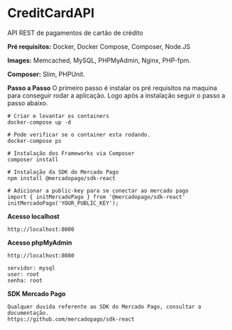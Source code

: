 # CreditCardAPI
API REST de pagamentos de cartão de crédito

**Pré requisitos:** Docker, Docker Compose, Composer, Node.JS

**Images:** Memcached, MySQL, PHPMyAdmin, Nginx, PHP-fpm.

**Composer:** Slim, PHPUnit.

**Passo a Passo**
O primeiro passo é instalar os pré requisitos na maquina para conseguir rodar a aplicação. Logo após a instalação seguir o passo a passo abaixo.

```
# Criar e levantar os containers
docker-compose up -d

# Pode verificar se o container esta rodando.
docker-compose ps

# Instalação dos Frameworks via Composer
composer install

# Instalação da SDK do Mercado Pago
npm install @mercadopago/sdk-react

# Adicionar a public-key para se conectar ao mercado pago
import { initMercadoPago } from '@mercadopago/sdk-react'
initMercadoPago('YOUR_PUBLIC_KEY');
```

**Acesso localhost**
```
http://localhost:8000
```

**Acesso phpMyAdmin**
```
http://localhost:8080

servidor: mysql
user: root
senha: root
```

**SDK Mercado Pago**
```
Qualquer duvida referente ao SDK do Mercado Pago, consultar a documentação.
https://github.com/mercadopago/sdk-react
```